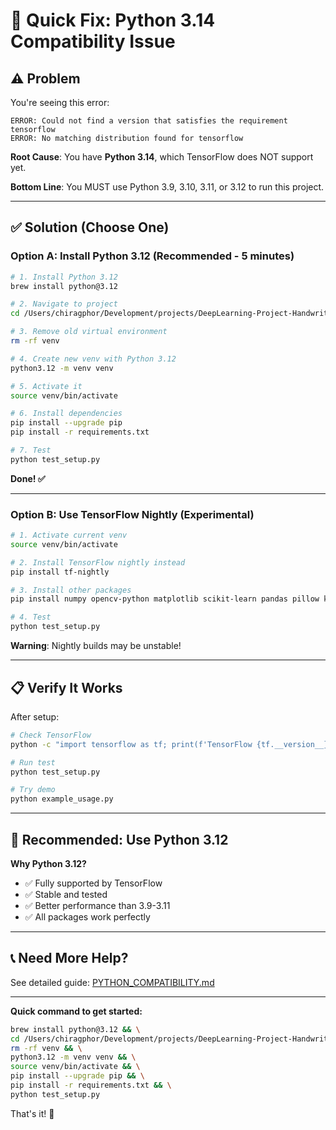 # 🚨 Quick Fix: Python 3.14 Compatibility Issue

## ⚠️ Problem

You're seeing this error:
```
ERROR: Could not find a version that satisfies the requirement tensorflow
ERROR: No matching distribution found for tensorflow
```

**Root Cause**: You have **Python 3.14**, which TensorFlow does NOT support yet.

**Bottom Line**: You MUST use Python 3.9, 3.10, 3.11, or 3.12 to run this project.

---

## ✅ Solution (Choose One)

### Option A: Install Python 3.12 (Recommended - 5 minutes)

```bash
# 1. Install Python 3.12
brew install python@3.12

# 2. Navigate to project
cd /Users/chiragphor/Development/projects/DeepLearning-Project-Handwritten-Equation-Solver

# 3. Remove old virtual environment
rm -rf venv

# 4. Create new venv with Python 3.12
python3.12 -m venv venv

# 5. Activate it
source venv/bin/activate

# 6. Install dependencies
pip install --upgrade pip
pip install -r requirements.txt

# 7. Test
python test_setup.py
```

**Done! ✅**

---

### Option B: Use TensorFlow Nightly (Experimental)

```bash
# 1. Activate current venv
source venv/bin/activate

# 2. Install TensorFlow nightly instead
pip install tf-nightly

# 3. Install other packages
pip install numpy opencv-python matplotlib scikit-learn pandas pillow kagglehub lxml tqdm keras

# 4. Test
python test_setup.py
```

**Warning**: Nightly builds may be unstable!

---

## 📋 Verify It Works

After setup:

```bash
# Check TensorFlow
python -c "import tensorflow as tf; print(f'TensorFlow {tf.__version__}')"

# Run test
python test_setup.py

# Try demo
python example_usage.py
```

---

## 🎯 Recommended: Use Python 3.12

**Why Python 3.12?**
- ✅ Fully supported by TensorFlow
- ✅ Stable and tested
- ✅ Better performance than 3.9-3.11
- ✅ All packages work perfectly

---

## 📞 Need More Help?

See detailed guide: [PYTHON_COMPATIBILITY.md](PYTHON_COMPATIBILITY.md)

---

**Quick command to get started:**

```bash
brew install python@3.12 && \
cd /Users/chiragphor/Development/projects/DeepLearning-Project-Handwritten-Equation-Solver && \
rm -rf venv && \
python3.12 -m venv venv && \
source venv/bin/activate && \
pip install --upgrade pip && \
pip install -r requirements.txt && \
python test_setup.py
```

That's it! 🚀

